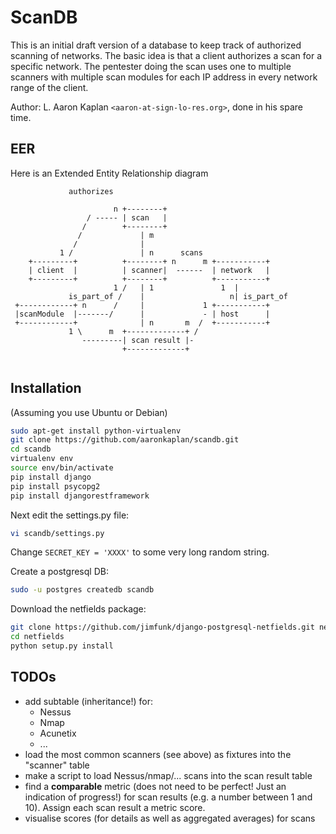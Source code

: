 # ScanDB

This is an initial draft version of a database to keep track of authorized scanning of networks.
The basic idea is that a client authorizes a scan for a specific network. The pentester doing the scan uses one to multiple scanners with multiple scan modules for each IP address in every network range of the client.

Author:
L. Aaron Kaplan `<aaron-at-sign-lo-res.org>`, done in his spare time.


## EER

Here is an Extended Entity Relationship diagram

```
             authorizes         

                       n +--------+ 
                 / ----- | scan   |
                /        +--------+ 
               /             | m
              /              |
           1 /               | n      scans
    +---------+          +--------+ n      m +-----------+
    | client  |          | scanner|  ------  | network   |
    +---------+          +--------+          +-----------+
                       1 /   | 1               1  |
             is_part_of /    |                   n| is_part_of
 +------------+ n      /     |             1 +-----------+
 |scanModule  |-------/      |             - | host      |
 +------------+              | n       m  /  +-----------+
             1 \      m  +-------------+ /
                ---------| scan result |-
                         +-------------+


```



## Installation

(Assuming you use Ubuntu or Debian)

```bash
sudo apt-get install python-virtualenv
git clone https://github.com/aaronkaplan/scandb.git
cd scandb
virtualenv env
source env/bin/activate
pip install django
pip install psycopg2
pip install djangorestframework
```

Next edit the settings.py file:
```bash
vi scandb/settings.py
```

Change `SECRET_KEY = 'XXXX'` to some very long random string.


Create a postgresql DB:
```bash
sudo -u postgres createdb scandb
```

Download the netfields package:
```bash
git clone https://github.com/jimfunk/django-postgresql-netfields.git netfields
cd netfields
python setup.py install
```




## TODOs
  * add subtable (inheritance!) for:
    * Nessus
    * Nmap
    * Acunetix
    * ...
  * load the most common scanners (see above) as fixtures into the "scanner" table
  * make a script to load Nessus/nmap/... scans into the scan result table
  * find a **comparable** metric  (does not need to be perfect! Just an indication of progress!) for scan results (e.g. a number between 1 and 10). Assign each scan result a metric score.
  * visualise scores (for details as well as aggregated averages) for scans 





